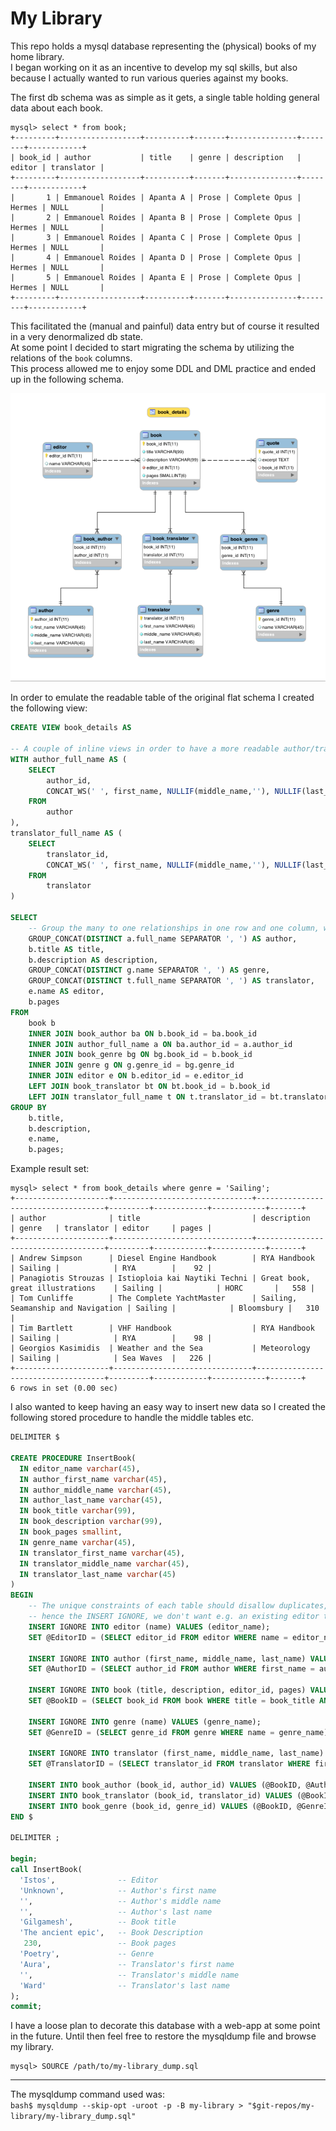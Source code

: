 # My Library

This repo holds a mysql database representing the (physical) books of my home library.  
I began working on it as an incentive to develop my sql skills, but also because I actually wanted to run various queries against my books.

The first db schema was as simple as it gets, a single table holding general data about each book.
```
mysql> select * from book;
+---------+------------------+----------+-------+---------------+--------+------------+
| book_id | author           | title    | genre | description   | editor | translator |
+---------+------------------+----------+-------+---------------+--------+------------+
|       1 | Emmanouel Roides | Apanta A | Prose | Complete Opus | Hermes | NULL       |
|       2 | Emmanouel Roides | Apanta B | Prose | Complete Opus | Hermes | NULL       |
|       3 | Emmanouel Roides | Apanta C | Prose | Complete Opus | Hermes | NULL       |
|       4 | Emmanouel Roides | Apanta D | Prose | Complete Opus | Hermes | NULL       |
|       5 | Emmanouel Roides | Apanta E | Prose | Complete Opus | Hermes | NULL       |
+---------+------------------+----------+-------+---------------+--------+------------+
```
This facilitated the (manual and painful) data entry but of course it resulted in a very denormalized db state.  
At some point I decided to start migrating the schema by utilizing the relations of the `book` columns.  
This process allowed me to enjoy some DDL and DML practice and ended up in the following schema.

![My Library ERD](my-library_ERD.png)

In order to emulate the readable table of the original flat schema I created the following view:
```sql
CREATE VIEW book_details AS

-- A couple of inline views in order to have a more readable author/translator name
WITH author_full_name AS (
    SELECT
        author_id,
        CONCAT_WS(' ', first_name, NULLIF(middle_name,''), NULLIF(last_name,'')) AS full_name
    FROM
        author
),
translator_full_name AS (
    SELECT
        translator_id,
        CONCAT_WS(' ', first_name, NULLIF(middle_name,''), NULLIF(last_name,'')) AS full_name
    FROM
        translator
)

SELECT
    -- Group the many to one relationships in one row and one column, with values separated by commas.
    GROUP_CONCAT(DISTINCT a.full_name SEPARATOR ', ') AS author,
    b.title AS title,
    b.description AS description,
    GROUP_CONCAT(DISTINCT g.name SEPARATOR ', ') AS genre,
    GROUP_CONCAT(DISTINCT t.full_name SEPARATOR ', ') AS translator,
    e.name AS editor,
    b.pages
FROM
    book b
    INNER JOIN book_author ba ON b.book_id = ba.book_id
    INNER JOIN author_full_name a ON ba.author_id = a.author_id
    INNER JOIN book_genre bg ON bg.book_id = b.book_id
    INNER JOIN genre g ON g.genre_id = bg.genre_id
    INNER JOIN editor e ON b.editor_id = e.editor_id
    LEFT JOIN book_translator bt ON bt.book_id = b.book_id
    LEFT JOIN translator_full_name t ON t.translator_id = bt.translator_id
GROUP BY
    b.title,
    b.description,
    e.name,
    b.pages;
```

Example result set:
```
mysql> select * from book_details where genre = 'Sailing';
+---------------------+-------------------------------+------------------------------------+---------+------------+------------+-------+
| author              | title                         | description                        | genre   | translator | editor     | pages |
+---------------------+-------------------------------+------------------------------------+---------+------------+------------+-------+
| Andrew Simpson      | Diesel Engine Handbook        | RYA Handbook                       | Sailing |            | RYA        |    92 |
| Panagiotis Strouzas | Istioploia kai Naytiki Techni | Great book, great illustrations    | Sailing |            | HORC       |   558 |
| Tom Cunliffe        | The Complete YachtMaster      | Sailing, Seamanship and Navigation | Sailing |            | Bloomsbury |   310 |
| Tim Bartlett        | VHF Handbook                  | RYA Handbook                       | Sailing |            | RYA        |    98 |
| Georgios Kasimidis  | Weather and the Sea           | Meteorology                        | Sailing |            | Sea Waves  |   226 |
+---------------------+-------------------------------+------------------------------------+---------+------------+------------+-------+
6 rows in set (0.00 sec)
```

I also wanted to keep having an easy way to insert new data so I created the following stored procedure to handle the middle tables etc.
```sql
DELIMITER $

CREATE PROCEDURE InsertBook(
  IN editor_name varchar(45),
  IN author_first_name varchar(45),
  IN author_middle_name varchar(45),
  IN author_last_name varchar(45),
  IN book_title varchar(99),
  IN book_description varchar(99),
  IN book_pages smallint,
  IN genre_name varchar(45),
  IN translator_first_name varchar(45),
  IN translator_middle_name varchar(45),
  IN translator_last_name varchar(45)
)
BEGIN
    -- The unique constraints of each table should disallow duplicates,
    -- hence the INSERT IGNORE, we don't want e.g. an existing editor to cancel the whole operation.
    INSERT IGNORE INTO editor (name) VALUES (editor_name);
    SET @EditorID = (SELECT editor_id FROM editor WHERE name = editor_name);

    INSERT IGNORE INTO author (first_name, middle_name, last_name) VALUES (author_first_name, author_middle_name, author_last_name);
    SET @AuthorID = (SELECT author_id FROM author WHERE first_name = author_first_name AND middle_name = author_middle_name AND last_name = author_last_name);

    INSERT IGNORE INTO book (title, description, editor_id, pages) VALUES (book_title, book_description, @EditorID, book_pages);
    SET @BookID = (SELECT book_id FROM book WHERE title = book_title AND editor_id = @EditorID AND pages = book_pages);

    INSERT IGNORE INTO genre (name) VALUES (genre_name);
    SET @GenreID = (SELECT genre_id FROM genre WHERE name = genre_name);

    INSERT IGNORE INTO translator (first_name, middle_name, last_name) VALUES (translator_first_name, translator_middle_name, translator_last_name);
    SET @TranslatorID = (SELECT translator_id FROM translator WHERE first_name = translator_first_name AND middle_name = translator_middle_name AND last_name = translator_last_name);

    INSERT INTO book_author (book_id, author_id) VALUES (@BookID, @AuthorID);
    INSERT INTO book_translator (book_id, translator_id) VALUES (@BookID, @TranslatorID);
    INSERT INTO book_genre (book_id, genre_id) VALUES (@BookID, @GenreID);
END $

DELIMITER ;

begin;
call InsertBook(
  'Istos',              -- Editor
  'Unknown',            -- Author's first name
  '',                   -- Author's middle name
  '',                   -- Author's last name
  'Gilgamesh',          -- Book title
  'The ancient epic',   -- Book Description
   230,                 -- Book pages
  'Poetry',             -- Genre
  'Aura',               -- Translator's first name
  '',                   -- Translator's middle name
  'Ward'                -- Translator's last name
);
commit;
```

I have a loose plan to decorate this database with a web-app at some point in the future.
Until then feel free to restore the mysqldump file and browse my library.

```
mysql> SOURCE /path/to/my-library_dump.sql
```

---
The mysqldump command used was:  
`bash$ mysqldump --skip-opt -uroot -p -B my-library > "$git-repos/my-library/my-library_dump.sql"`
